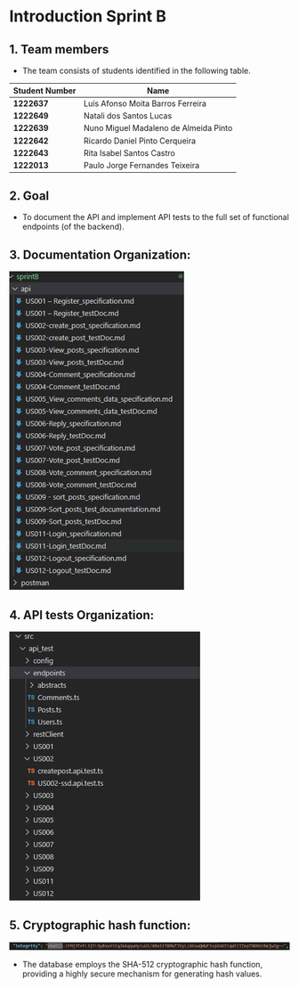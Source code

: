 # Introduction Sprint B

## 1. Team members

 - The team consists of students identified in the following table.

| Student Number | Name              |
|----------------|-------------------|
| **1222637**    | Luís Afonso Moita Barros Ferreira |
| **1222649**    | Natali dos Santos Lucas |
| **1222639**    | Nuno Miguel Madaleno de Almeida Pinto  |
| **1222642**    | Ricardo Daniel Pinto Cerqueira |
| **1222643**    | Rita Isabel Santos Castro |
| **1222013**    | Paulo Jorge Fernandes Teixeira |

## 2. Goal 

- To document the API and implement API tests to the full set of functional endpoints (of the backend).


## 3. Documentation Organization: 


![API Documentation](images/documentation_preview.png)

## 4. API tests Organization:


![Tests Documentation](images/documentation_tests.png)



## 5. Cryptographic hash function:



![Function](images/encript.png)

- The database employs the SHA-512 cryptographic hash function, providing a highly secure mechanism for generating hash values.